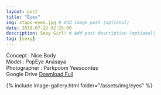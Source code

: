 ```yaml
---
layout: post
title: "Eyes"
img: xtapo-eyes.jpg # Add image post (optional)
date: 2018-07-22 02:25:00
description: Sexy Girl! # Add post description (optional)
tag: [sexy]
---
```

Concept : Nice Body  
Model : PopEye Anasaya  
Photographer : Parkpoom Yeesoontes   
Google Drive [Download Full](http://gestyy.com/e0Ge2C)               

{% include image-gallery.html folder="/assets/img/eyes" %}
